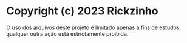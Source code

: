 # Copyright (c) 2023 Rickzinho

O uso dos arquivos deste projeto é limitado apenas a fins de estudos, qualquer outra ação está estrictamente proibida.
